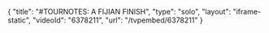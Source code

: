 {
    "title": "#TOURNOTES: A FIJIAN FINISH",
    "type": "solo",
    "layout": "iframe-static",
    "videoId": "6378211",
    "url": "\/tvpembed\/6378211"
}